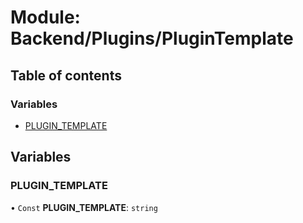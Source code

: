 # Module: Backend/Plugins/PluginTemplate

## Table of contents

### Variables

- [PLUGIN_TEMPLATE](Backend_Plugins_PluginTemplate.md#plugin_template)

## Variables

### PLUGIN_TEMPLATE

• `Const` **PLUGIN_TEMPLATE**: `string`
